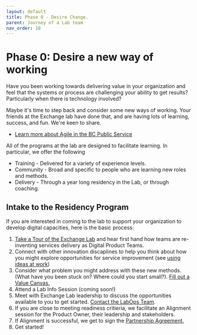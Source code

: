 ```yaml
---
layout: default
title: Phase 0 - Desire Change.
parent: Journey of a Lab team
nav_order: 10
---
```


# Phase 0: Desire a new way of working

Have you been working towards delivering value in your organization and feel that the systems or process are challenging your ability to get results? Particularly when there is technology involved?

Maybe it's time to step back and consider some new ways of working. Your friends at the Exchange lab have done that, and are having lots of learning, success, and fun. We're keen to share.

* [Learn more about Agile in the BC Public Service ](https://bcgov.github.io/ExchangeLabOps/Agile-in-the-BCPS/readme.html)

All of the programs at the lab are designed to facilitate learning. In particular, we offer the following
* Training - Delivered for a variety of experience levels.
* Community - Broad and specific to people who are learning new roles and methods.
* Delivery - Through a year long residency in the Lab, or through coaching.

## Intake to the Residency Program
If you are interested in coming to the lab to support your organization to develop digital capacities, here is the basic process:

1. [Take a Tour of the Exchange Lab](https://www.eventbrite.ca/e/take-a-walk-on-the-agile-side-tour-of-bc-govs-csi-lab-tickets-43946375793) and hear first hand how teams are re-inventing services delivery as Digital Product Teams. 
2. Connect with other innovation discaplines to help you think about how you might explore opportunities for service improvement (see [using ideas at work](https://www2.gov.bc.ca/gov/content/careers-myhr/all-employees/new-employees/next-steps/first-six-months))
3. Consider what problem you might address with these new methods. (What have you been stuck on? Where could you start small?).
<a href="/ExchangeLabOps/0_Desire-a-new-way-of-working/Lab-Residency_Intake-Value-Canvas-Workbook.pdf">Fill out a Value Canvas.</a>
4. Attend a Lab Info Session (coming soon!)
5. Meet with Exchange Lab leadership to discuss the opportunities available to you to get started. <a href = "mailto:ExchangeLab@gov.bc.ca">Contact the LabOps Team</a>.
6. If you are close to meeting readiness critieria, we facilitate an Alignment session for the Product Owner, their leadership and stakeholders.
7. If Alignment is successful, we get to sign the 
<a href="/ExchangeLabOps/0_Desire-a-new-way-of-working/Lab-Residency-Partnership-Agreement.pdf">Partnership Agreement.</a>
8. Get started!

